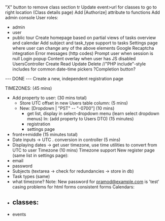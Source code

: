 
























"X" button to remove class section tr
Update event>url for classes to go to right location (Class details page)
Add [Authorize] attribute to functions
Add admin console
User roles:
- admin
- user
- public tour
Create homepage based on partial views of tasks overview and calendar
Add subject and task_type support to tasks
Settings page where user can change any of the above elements
Google Recaptcha integration
Error messages (http codes)
Prompt user when session is null
Login popup
Content overlay when user has JS disabled
UsersController
  Create
  Read
  Update
  Delete
//"PHP include"-style includes for common date-time pickers
?Completion button?

--- DONE ---
Create a new, independent registration page

TIMEZONES: (45 mins)
- Add property to user: (30 mins total)
  - Store UTC offset in new Users table column: (5 mins)
  - New: [Dropdown | "PST" -- "-0700"] (10 mins)
    - get list, display in select-dropdown menu (learn select dropdown menus)
    In: (add property to Users DTO) (15 minutes)
    - registration
    - settings page
-  front<->middle (15 minutes total)
  - Date inputs -> UTC . conversion in controller (5 mins)
  - Displaying dates -> get user timezone, use time utilities to convert from UTC to user Timezone (10 mins)
Timezone support
New register page (same list in settings page):
  - email
  - password
  - Subjects (textarea -> check for redundancies -> store in db)
  - Task types (same)
  - what timezone?
Note: New password for pramod@example.com is 'test'
casing problems for html forms
consistent forms
Calendars:
- classes:
  -
- events
